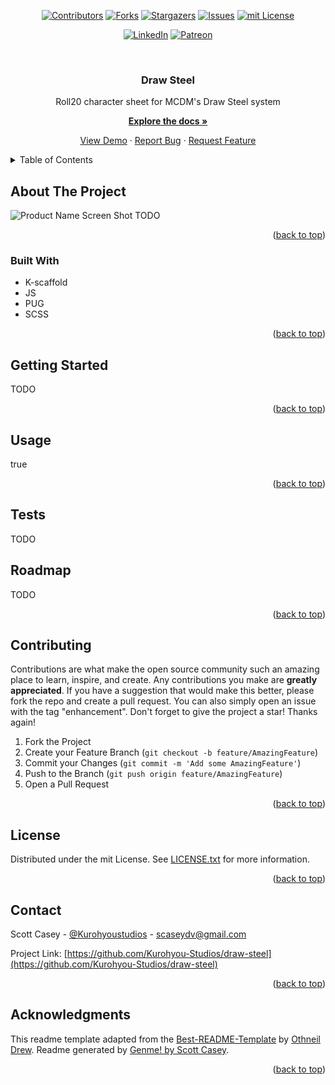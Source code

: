 <div id="top"></div>
<span align="center">

[![Contributors][contributors-shield]][contributors-url] [![Forks][forks-shield]][forks-url] [![Stargazers][stars-shield]][stars-url] [![Issues][issues-shield]][issues-url] [![mit License][license-shield]][license-url]

</span>
<span align="center">

[![LinkedIn][linkedin-shield]][linkedin-url] [![Patreon][patreon-shield]][patreon-url]

</span>
<!-- PROJECT LOGO -->
<br />
<div align="center">
<h3 align="center">Draw Steel</h3>
<p align="center">

Roll20 character sheet for MCDM&#39;s Draw Steel system


<a href="https://github.com/Kurohyou-Studios/draw-steel"><strong>Explore the docs »</strong></a>


<a href="https://github.com/Kurohyou-Studios/draw-steel">View Demo</a> · <a href="https://github.com/Kurohyou-Studios/draw-steel/issues">Report Bug</a> · <a href="https://github.com/Kurohyou-Studios/draw-steel/issues">Request Feature</a>
</p>
</div>
<!-- TABLE OF CONTENTS -->
<details>
<summary>Table of Contents</summary>
<ol>
<li>
<a href="#about-the-project">About The Project</a>
<ul>
<li><a href="#built-with">Built With</a></li>
</ul>
</li>
<li>
<a href="#getting-started">Getting Started</a>
<ul>
</ul>
</li>
<li><a href="#usage">Usage</a></li>
<li><a href="#tests">Tests</a></li>
<li><a href="#roadmap">Roadmap</a></li>
<li><a href="#contributing">Contributing</a></li>
<li><a href="#license">License</a></li>
<li><a href="#contact">Contact</a></li>
<li><a href="#acknowledgments">Acknowledgments</a></li>
</ol>
</details>
<!-- ABOUT THE PROJECT -->

## About The Project
![Product Name Screen Shot][product-screenshot]
TODO
<p align="right">(<a href="#top">back to top</a>)</p>

### Built With
- K-scaffold
- JS
- PUG
- SCSS
<p align="right">(<a href="#top">back to top</a>)</p>
<!-- GETTING STARTED -->

## Getting Started
TODO
<p align="right">(<a href="#top">back to top</a>)</p>
<!-- USAGE EXAMPLES -->

## Usage
true
<p align="right">(<a href="#top">back to top</a>)</p>
<!-- ROADMAP -->

## Tests
TODO
<!-- ROADMAP -->

## Roadmap
TODO
<p align="right">(<a href="#top">back to top</a>)</p>
<!-- CONTRIBUTING -->

## Contributing
Contributions are what make the open source community such an amazing place to learn, inspire, and create. Any contributions you make are **greatly appreciated**.
If you have a suggestion that would make this better, please fork the repo and create a pull request. You can also simply open an issue with the tag "enhancement".
Don't forget to give the project a star! Thanks again!
1. Fork the Project
2. Create your Feature Branch (`git checkout -b feature/AmazingFeature`)
3. Commit your Changes (`git commit -m 'Add some AmazingFeature'`)
4. Push to the Branch (`git push origin feature/AmazingFeature`)
5. Open a Pull Request
<p align="right">(<a href="#top">back to top</a>)</p>
<!-- LICENSE -->

## License
Distributed under the mit License. See [LICENSE.txt](LICENSE.txt) for more information.
<p align="right">(<a href="#top">back to top</a>)</p>
<!-- CONTACT -->

## Contact

Scott Casey - [@Kurohyoustudios](https://twitter.com/Kurohyoustudios) - scaseydv@gmail.com


Project Link: [https://github.com/Kurohyou-Studios/draw-steel](https://github.com/Kurohyou-Studios/draw-steel)
<p align="right">(<a href="#top">back to top</a>)</p>
<!-- ACKNOWLEDGMENTS -->

## Acknowledgments

This readme template adapted from the [Best-README-Template](https://github.com/othneildrew/Best-README-Template/blob/master/BLANK_README.md) by [Othneil Drew](https://github.com/othneildrew). Readme generated by [Genme! by Scott Casey](https://github.com/Kurohyou/genme-SC).

<p align="right">(<a href="#top">back to top</a>)</p>
<!-- MARKDOWN LINKS & IMAGES -->
<!-- https://www.markdownguide.org/basic-syntax/#reference-style-links -->

[contributors-shield]: https://img.shields.io/github/contributors/Kurohyou-Studios/draw-steel.svg?style=flat
[contributors-url]: https://github.com/Kurohyou-Studios/draw-steel/graphs/contributors
[forks-shield]: https://img.shields.io/github/forks/Kurohyou-Studios/draw-steel.svg?style=flat
[forks-url]: https://github.com/Kurohyou-Studios/draw-steel/network/members
[stars-shield]: https://img.shields.io/github/stars/Kurohyou-Studios/draw-steel.svg?style=flat
[stars-url]: https://github.com/Kurohyou-Studios/draw-steel/stargazers
[issues-shield]: https://img.shields.io/github/issues/Kurohyou-Studios/draw-steel.svg?style=flat
[issues-url]: https://github.com/Kurohyou-Studios/draw-steel/issues
[license-shield]: https://img.shields.io/github/license/Kurohyou-Studios/draw-steel.svg?style=flat
[license-url]: https://github.com/Kurohyou-Studios/draw-steel/blob/master/LICENSE.txt
[linkedin-shield]: https://img.shields.io/badge/-LinkedIn-black.svg?style=flat&logo=linkedin&colorB=555
[linkedin-url]: https://linkedin.com/in/Kurohyou
[patreon-shield]: https://img.shields.io/endpoint.svg?url=https%3A%2F%2Fshieldsio-patreon.vercel.app%2Fapi%3Fusername%3Dkurohyoustudios%26type%3Dpatrons&style=flat
[patreon-url]: https://patreon.com/kurohyoustudios
[product-screenshot]: assets/images/screenshot.png